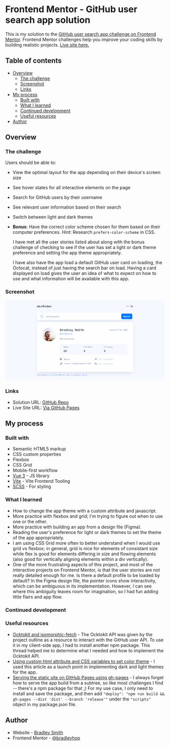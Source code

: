 # Frontend Mentor - GitHub user search app solution

This is my solution to the [GitHub user search app challenge on Frontend Mentor](https://www.frontendmentor.io/challenges/github-user-search-app-Q09YOgaH6). Frontend Mentor challenges help you improve your coding skills by building realistic projects. [Live site here.](https://bradleyhop.github.io/frontend-mentor-github-user-search-app/)

## Table of contents

- [Overview](#overview)
  - [The challenge](#the-challenge)
  - [Screenshot](#screenshot)
  - [Links](#links)
- [My process](#my-process)
  - [Built with](#built-with)
  - [What I learned](#what-i-learned)
  - [Continued development](#continued-development)
  - [Useful resources](#useful-resources)
- [Author](#author)

## Overview

### The challenge

Users should be able to:

- View the optimal layout for the app depending on their device's screen size
- See hover states for all interactive elements on the page
- Search for GitHub users by their username
- See relevant user information based on their search
- Switch between light and dark themes
- **Bonus**: Have the correct color scheme chosen for them based on their computer preferences. _Hint_: Research `prefers-color-scheme` in CSS.

  I have met all the user stories listed about along with the bonus challenge
  of checking to see if the user has set a light or dark theme preference and
  setting the app theme appropriately.

  I have also have the app load a default GitHub user card on loading, the
  Octocat, instead of just having the search bar on load. Having a card
  displayed on load gives the user an idea of what to expect on how to use and
  what information will be available with this app.

### Screenshot

![Screenshot of github user search app](./ghApp.png)

### Links

- Solution URL: [GitHub Repo](https://github.com/bradleyhop/frontend-mentor-github-user-search-app)
- Live Site URL: [Via GitHub Pages](https://bradleyhop.github.io/frontend-mentor-github-user-search-app/)

## My process

### Built with

- Semantic HTML5 markup
- CSS custom properties
- Flexbox
- CSS Grid
- Mobile-first workflow
- [Vue 3](https://vuejs.org/) - JS library
- [Vite](https://vitejs.dev/) - Vite Frontend Tooling
- [SCSS](https://sass-lang.com/) - For styling

### What I learned

- How to change the app theme with a custom attribute and javascript.
- More practice with flexbox and grid; I'm trying to figure out when to use one
  or the other.
- More practice with building an app from a design file (Figma).
- Reading the user's preference for light or dark themes to set the theme of the
    app appropriately.
- I am using CSS Grid more often to better understand when I would use grid
    vs flexbox; in general, grid is nice for elements of consistant size while
    flex is good for elements differing in size and flowing elements (also good
    for vertically aligning elements within a div vertically).
- One of the more frustrating aspects of this project, and most of the
  interactive projects on Frontend Mentor, is that the user stories are not
  really detailed enough for me. Is there a default profile to be loaded by
  default? In the Figma design file, the pointer icons show interactivity, which
  can be ambiguous in its implementation. However, I can see where this
  ambiguity leaves room for imagination, so I had fun adding little flairs and
  app flow.

### Continued development

### Useful resources

- [Ocktokit and isomorphic-fetch](https://github.com/octokit/octokit.js/issues/2126#issuecomment-1005023857) - The Ocktokit API was given by
  the project outline as a resource to interact with the GitHub user API. To
  use it in my client-side app, I had to install another npm package. This
  thread helped me to determine what I needed and how to implement the
  Ocktokit API.
- [Using custom html attribute and CSS variables to set color theme](https://dev.to/ananyaneogi/create-a-dark-light-mode-switch-with-css-variables-34l8) - I used this article as a launch point in implementing dark and light themes for the app.
- [Serving the static site on GitHub Pages using gh-pages](https://www.npmjs.com/package/gh-pages) - I always forget how to serve the app build from a subtree, so like most
  challenges I find -- there's a npm package for that ;) For my use case, I
  only need to install and save the package, and then add
  `"deploy": "npm run build && gh-pages --dist 'dist' --branch 'release'"`
  under the `"scripts"` object in my package.json file.

## Author

- Website - [Bradley Smith](https://bradleysmith.tech)
- Frontend Mentor -
  [@bradleyhop](https://www.frontendmentor.io/profile/bradleyhop)
